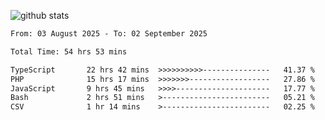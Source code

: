 
![github stats](https://github-readme-stats.vercel.app/api?username=realmahd1&show_icons=true&theme=codeSTACKr&hide_rank=true&count_private=true)

<!--START_SECTION:waka-->

```txt
From: 03 August 2025 - To: 02 September 2025

Total Time: 54 hrs 53 mins

TypeScript       22 hrs 42 mins  >>>>>>>>>>---------------   41.37 %
PHP              15 hrs 17 mins  >>>>>>>------------------   27.86 %
JavaScript       9 hrs 45 mins   >>>>---------------------   17.77 %
Bash             2 hrs 51 mins   >------------------------   05.21 %
CSV              1 hr 14 mins    >------------------------   02.25 %
```

<!--END_SECTION:waka-->
